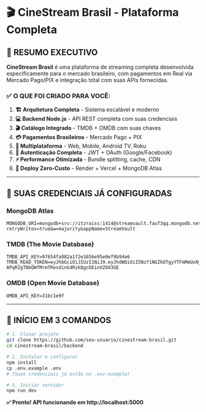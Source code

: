 # 🎬 CineStream Brasil - Plataforma Completa

## 🚀 RESUMO EXECUTIVO

**CineStream Brasil** é uma plataforma de streaming completa desenvolvida especificamente para o mercado brasileiro, com pagamentos em Real via Mercado Pago/PIX e integração total com suas APIs fornecidas.

### ✅ O QUE FOI CRIADO PARA VOCÊ:

1. **🏗️ Arquitetura Completa** - Sistema escalável e moderno
2. **💻 Backend Node.js** - API REST completa com suas credenciais
3. **🎬 Catálogo Integrado** - TMDB + OMDB com suas chaves
4. **💳 Pagamentos Brasileiros** - Mercado Pago + PIX
5. **📱 Multiplataforma** - Web, Mobile, Android TV, Roku
6. **🔐 Autenticação Completa** - JWT + OAuth (Google/Facebook)
7. **⚡ Performance Otimizada** - Bundle splitting, cache, CDN
8. **🚀 Deploy Zero-Custo** - Render + Vercel + MongoDB Atlas

---

## 🎯 SUAS CREDENCIAIS JÁ CONFIGURADAS

### MongoDB Atlas
```env
MONGODB_URI=mongodb+srv://itzraiss:1414@streamvault.fauf3qq.mongodb.net/?retryWrites=true&w=majority&appName=StreamVault
```

### TMDB (The Movie Database)
```env
TMDB_API_KEY=97654fa982a1f2e165be95e0ef9b94e6
TMDB_READ_TOKEN=eyJhbGciOiJIUzI1NiJ9.eyJhdWQiOiI5NzY1NGZhOTgyYTFmMmUxNjViZTk1ZTBlZjliOTRlNiIsIm5iZiI6MTc1Mzk5NjkwNC41OTgsInN1YiI6IjY4OGJkZTY4NDliMzQwNWRiZDYxZTI3OCIsInNjb3BlcyI6WyJhcGlfcmVhZCJdLCJ2ZXJzaW9uIjoxfQ.c-APqR2gTNbQWfMrmTResdinG4RzkQgcDEinXZ6O3GE
```

### OMDB (Open Movie Database)
```env
OMDB_API_KEY=31bc1e9f
```

---

## 🚀 INÍCIO EM 3 COMANDOS

```bash
# 1. Clonar projeto
git clone https://github.com/seu-usuario/cinestream-brasil.git
cd cinestream-brasil/backend

# 2. Instalar e configurar
npm install
cp .env.example .env
# (Suas credenciais já estão no .env.example)

# 3. Iniciar servidor
npm run dev
```

**✅ Pronto! API funcionando em http://localhost:5000**
